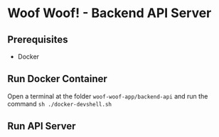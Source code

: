 # Woof Woof! - Backend API Server

## Prerequisites
- Docker

## Run Docker Container
Open a terminal at the folder `woof-woof-app/backend-api` and run the command
`sh ./docker-devshell.sh`

## Run API Server

